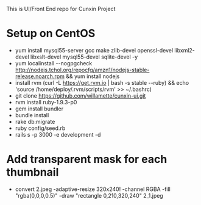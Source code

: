 This is UI/Front End repo for Cunxin Project

# Setup on CentOS
* yum install mysql55-server gcc make zlib-devel openssl-devel libxml2-devel libxslt-devel mysql55-devel sqlite-devel -y 
* yum localinstall --nogpgcheck http://nodejs.tchol.org/repocfg/amzn1/nodejs-stable-release.noarch.rpm && yum install nodejs
* install rvm (curl -L https://get.rvm.io | bash -s stable --ruby) && echo 'source /home/deploy/.rvm/scripts/rvm' >> ~/.bashrc)
* git clone https://github.com/willamette/cunxin-ui.git
* rvm install ruby-1.9.3-p0
* gem install bundler
* bundle install
* rake db:migrate 
* ruby config/seed.rb
* rails s -p 3000 -e development -d

# Add transparent mask for each thumbnail
* convert 2.jpeg -adaptive-resize 320x240! -channel RGBA -fill "rgba(0,0,0,0.5)" -draw "rectangle 0,210,320,240" 2_1.jpeg
